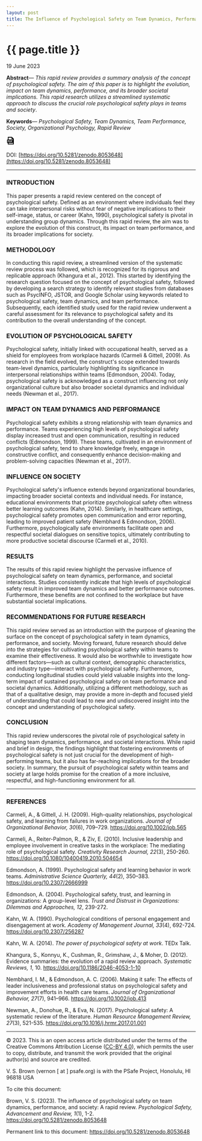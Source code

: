 ```yaml
---
layout: post
title: The Influence of Psychological Safety on Team Dynamics, Performance, and Society - A Rapid Review
---
```


{{ page.title }}
================

<p class="meta">19 June 2023</p>

**Abstract**— _This rapid review provides a summary analysis of the concept of 
psychological safety. The aim of this paper is to highlight the evolution, impact 
on team dynamics, performance, and its broader societal implications. This rapid 
research utilizes a streamlined systematic approach to discuss the crucial role 
psychological safety plays in teams and society_.

**Keywords**— _Psychological Safety, Team Dynamics, Team Performance, Society, 
Organizational Psychology, Rapid Review_

[![Image](https://github.com/atidbit/psafe/blob/master/_posts%20/images/pdf-icon.png)](https://zenodo.org/record/8053648/files/Influence_of_Psychological_Safety_A_Rapid_Review.pdf?download=1)

DOI: [https://doi.org/10.5281/zenodo.8053648](https://doi.org/10.5281/zenodo.8053648)

__________________________________________________________________________________________________

### INTRODUCTION

This paper presents a rapid review centered on the concept of psychological safety. 
Defined as an environment where individuals feel they can take interpersonal risks 
without fear of negative implications to their self-image, status, or career 
(Kahn, 1990), psychological safety is pivotal in understanding group dynamics. 
Through this rapid review, the aim was to explore the evolution of this construct, 
its impact on team performance, and its broader implications for society.

### METHODOLOGY

In conducting this rapid review, a streamlined version of the systematic review 
process was followed, which is recognized for its rigorous and replicable approach 
(Khangura et al., 2012). This started by identifying the research question focused 
on the concept of psychological safety, followed by developing a search strategy to 
identify relevant studies from databases such as PsycINFO, JSTOR, and Google Scholar 
using keywords related to psychological safety, team dynamics, and team performance. 
Subsequently, each identified study used for the rapid review underwent a careful 
assessment for its relevance to psychological safety and its contribution to the 
overall understanding of the concept.

### EVOLUTION OF PSYCHOLOGICAL SAFETY

Psychological safety, initially linked with occupational health, served as a shield 
for employees from workplace hazards (Carmeli & Gittell, 2009). As research in the 
field evolved, the construct's scope extended towards team-level dynamics, particularly 
highlighting its significance in interpersonal relationships within teams 
(Edmondson, 2004). Today, psychological safety is acknowledged as a construct 
influencing not only organizational culture but also broader societal dynamics and 
individual needs (Newman et al., 2017).

### IMPACT ON TEAM DYNAMICS AND PERFORMANCE

Psychological safety exhibits a strong relationship with team dynamics and performance. 
Teams experiencing high levels of psychological safety display increased trust and 
open communication, resulting in reduced conflicts (Edmondson, 1999). These teams, 
cultivated in an environment of psychological safety, tend to share knowledge freely, 
engage in constructive conflict, and consequently enhance decision-making and 
problem-solving capacities (Newman et al., 2017).

### INFLUENCE ON SOCIETY

Psychological safety's influence extends beyond organizational boundaries, 
impacting broader societal contexts and individual needs. For instance, 
educational environments that prioritize psychological safety often witness 
better learning outcomes (Kahn, 2014). Similarly, in healthcare settings, 
psychological safety promotes open communication and error reporting, leading 
to improved patient safety (Nembhard & Edmondson, 2006). Furthermore, 
psychologically safe environments facilitate open and respectful societal 
dialogues on sensitive topics, ultimately contributing to more productive 
societal discourse (Carmeli et al., 2010). 

### RESULTS

The results of this rapid review highlight the pervasive influence of 
psychological safety on team dynamics, performance, and societal interactions. 
Studies consistently indicate that high levels of psychological safety 
result in improved team dynamics and better performance outcomes. Furthermore, 
these benefits are not confined to the workplace but have substantial societal 
implications.

### RECOMMENDATIONS FOR FUTURE RESEARCH

This rapid review served as an introduction with the purpose of gleaning 
the surface on the concept of psychological safety in team dynamics, 
performance, and society. Moving forward, future research should delve 
into the strategies for cultivating psychological safety within teams to 
examine their effectiveness. It would also be worthwhile to investigate 
how different factors—such as cultural context, demographic characteristics, 
and industry type—interact with psychological safety. Furthermore, conducting 
longitudinal studies could yield valuable insights into the long-term impact 
of sustained psychological safety on team performance and societal dynamics. 
Additionally, utilizing a different methodology, such as that of a qualitative 
design, may provide a more in-depth and focused yield of understanding that 
could lead to new and undiscovered insight into the concept and understanding 
of psychological safety.

### CONCLUSION

This rapid review underscores the pivotal role of psychological safety in 
shaping team dynamics, performance, and societal interactions. While rapid 
and brief in design, the findings highlight that fostering environments of 
psychological safety is not just crucial for the development of high-performing 
teams, but it also has far-reaching implications for the broader society. In 
summary, the pursuit of psychological safety within teams and society at large 
holds promise for the creation of a more inclusive, respectful, and 
high-functioning environment for all.

__________________________________________________________________________________________________

### REFERENCES

Carmeli, A., & Gittell, J. H. (2009). High-quality relationships, psychological 
safety, and learning from failures in work organizations. _Journal of 
Organizational Behavior, 30_(6), 709–729. https://doi.org/10.1002/job.565

Carmeli, A., Reiter-Palmon, R., & Ziv, E. (2010). Inclusive leadership and 
employee involvement in creative tasks in the workplace: The mediating role 
of psychological safety. _Creativity Research Journal, 22_(3), 250-260. 
https://doi.org/10.1080/10400419.2010.504654

Edmondson, A. (1999). Psychological safety and learning behavior in work teams. 
_Administrative Science Quarterly, 44_(2), 350–383. https://doi.org/10.2307/2666999

Edmondson, A. (2004). Psychological safety, trust, and learning in organizations: 
A group-level lens. _Trust and Distrust in Organizations: Dilemmas and 
Approaches, 12_, 239-272.

Kahn, W. A. (1990). Psychological conditions of personal engagement and 
disengagement at work. _Academy of Management Journal, 33_(4), 692-724. 
https://doi.org/10.2307/256287

Kahn, W. A. (2014). _The power of psychological safety at work_. TEDx Talk.

Khangura, S., Konnyu, K., Cushman, R., Grimshaw, J., & Moher, D. (2012). 
Evidence summaries: the evolution of a rapid review approach. _Systematic 
Reviews, 1_, 10. https://doi.org/10.1186/2046-4053-1-10

Nembhard, I. M., & Edmondson, A. C. (2006). Making it safe: The effects of 
leader inclusiveness and professional status on psychological safety and 
improvement efforts in health care teams. _Journal of Organizational Behavior, 
27_(7), 941–966. https://doi.org/10.1002/job.413

Newman, A., Donohue, R., & Eva, N. (2017). Psychological safety: A systematic 
review of the literature. _Human Resource Management Review, 27_(3), 521-535. 
https://doi.org/10.1016/j.hrmr.2017.01.001

__________________________________________________________________________________________________

© 2023. This is an open access article distributed under the terms of the 
Creative Commons Attribution License ([CC-BY 4.0](https://creativecommons.org/licenses/by/4.0/legalcode)), 
which permits the user to copy, distribute, and transmit the work provided that 
the original author(s) and source are credited.

V. S. Brown (vernon [ at ] psafe.org) is with the PSafe Project, Honolulu, HI 96818 USA

To cite this document:

Brown, V. S. (2023). The influence of psychological safety on team dynamics, performance, 
and society: A rapid review. _Psychological Safety, Advancement and Review, 1_(1), 1-2. 
https://doi.org/10.5281/zenodo.8053648

Permanent link to this document:
https://doi.org/10.5281/zenodo.8053648

